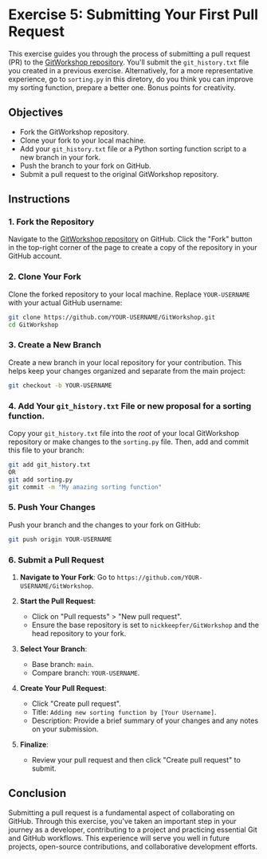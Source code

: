 # Exercise 5: Submitting Your First Pull Request

This exercise guides you through the process of submitting a pull request (PR) to the [GitWorkshop repository](https://github.com/nickkeepfer/GitWorkshop). You'll submit the `git_history.txt` file you created in a previous exercise. Alternatively, for a more representative experience, go to `sorting.py` in this diretory, do you think you can improve my sorting function, prepare a better one. Bonus points for creativity.

## Objectives

- Fork the GitWorkshop repository.
- Clone your fork to your local machine.
- Add your `git_history.txt` file or a Python sorting function script to a new branch in your fork.
- Push the branch to your fork on GitHub.
- Submit a pull request to the original GitWorkshop repository.

## Instructions

### 1. Fork the Repository

Navigate to the [GitWorkshop repository](https://github.com/nickkeepfer/GitWorkshop) on GitHub. Click the "Fork" button in the top-right corner of the page to create a copy of the repository in your GitHub account.

### 2. Clone Your Fork

Clone the forked repository to your local machine. Replace `YOUR-USERNAME` with your actual GitHub username:

```bash
git clone https://github.com/YOUR-USERNAME/GitWorkshop.git
cd GitWorkshop
```

### 3. Create a New Branch

Create a new branch in your local repository for your contribution. This helps keep your changes organized and separate from the main project:

```bash
git checkout -b YOUR-USERNAME
```

### 4. Add Your `git_history.txt` File or new proposal for a sorting function.

Copy your `git_history.txt` file into the *root* of your local GitWorkshop repository or make changes to the `sorting.py` file. Then, add and commit this file to your branch:

```bash
git add git_history.txt
OR
git add sorting.py
git commit -m "My amazing sorting function"
```

### 5. Push Your Changes

Push your branch and the changes to your fork on GitHub:

```bash
git push origin YOUR-USERNAME
```

### 6. Submit a Pull Request

1. **Navigate to Your Fork**: Go to `https://github.com/YOUR-USERNAME/GitWorkshop`.

2. **Start the Pull Request**:
    - Click on "Pull requests" > "New pull request".
    - Ensure the base repository is set to `nickkeepfer/GitWorkshop` and the head repository to your fork.

3. **Select Your Branch**:
    - Base branch: `main`.
    - Compare branch: `YOUR-USERNAME`.

4. **Create Your Pull Request**:
    - Click "Create pull request".
    - Title: `Adding new sorting function by [Your Username]`.
    - Description: Provide a brief summary of your changes and any notes on your submission.

5. **Finalize**:
    - Review your pull request and then click "Create pull request" to submit.

## Conclusion

Submitting a pull request is a fundamental aspect of collaborating on GitHub. Through this exercise, you've taken an important step in your journey as a developer, contributing to a project and practicing essential Git and GitHub workflows. This experience will serve you well in future projects, open-source contributions, and collaborative development efforts.
